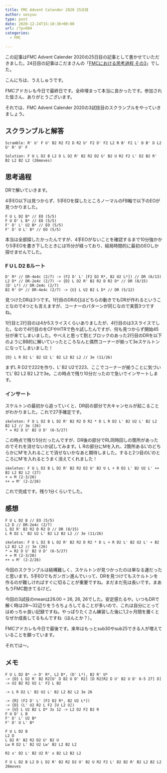 ```yaml
---
title: FMC Advent Calender 2020 25日目
author: uesyuu
type: post
date: 2020-12-24T15:10:36+00:00
url: /?p=684
categories:
  - FMC

---
```

この記事はFMC Advent Calender 2020の25日目の記事として書かせていただきました。24日目の記事はこだまさんの「[FMCにおける思考過程 その3][1]」でした。

こんにちは、うえしゅうです。

FMCアドカレも今日で最終日です。全枠埋まって本当に良かったです。参加された皆さん、ありがとうございます。

それでは、FMC Advent Calender 2020の3試技目のスクランブルをやっていきましょう。

## スクランブルと解答

<pre class="wp-block-code"><code>Scramble: R' U' F U' B2 R2 F2 D R2 U' F2 D' F2 L2 R B' F2 L' D B' D L2 U' R' U' F</code></pre>

<pre class="wp-block-code"><code>Solution: F U L D2 B L2 D L D2 R' B2 R2 D2 U' B2 U R2 F2 L' D2 B2 R' B2 L2 B2 L2 (26moves)</code></pre>

## 思考過程

DRで解いていきます。

4手EO以下は見つからず、5手EOを探したところノーマルのFB軸で以下のEOが見つかりました。

<pre class="wp-block-code"><code>F U L D2 B* // EO (5/5)
F U D' L B* // EO (5/5)
F' D' L' U2 B* // EO (5/5)
F' D' U L' B* // EO (5/5)</code></pre>

本当は全部探したかったんですが、4手EOがないことを確認するまで10分強かかり5手EOを書き下したときには15分が経っており、結局時間的に最初のEOしか探せませんでした。

### F U L D2 Bルート

<pre class="wp-block-code"><code>D' R* // DR-4e4c (2/7) -> (F2 D' L' &#91;F2 D2 R*, B2 U2 L*]) // DR (6/13)
L2 D* // DR-2e4c (2/7) -> {D} L D2 R' B2 R2 D R2 D* // DR (8/15)
(D' L*) // DR-2e4c (2/7)
B2 R' U* // DR-4e4c (2/7) -> {U} L U2 B2 L D* // DR (5/12)</code></pre>

見つけたDRは3つです。1行目のDRの[]はどちらの動きでもDRが作れるということなので4つとも言えますが、コーナーのパターンが同じなので実質3つですね。

1行目と2行目のは4か5スライスくらいありましたが、4行目のは3スライスでした。なので4行目のをCFやHTRで色々試したんですが、何も見つからず開始45分が来てしまいました。やべえと思って割とブロックのあった2行目のDRを以下のようにBB的に解いていったところなんと偶然コーナーが揃って3eスケルトンになってしまいました！

<pre class="wp-block-code"><code>{D} L R D2 L' B2 U2 L' B2 L2 B2 L2 // 3e (11/26)</code></pre>

まずL R D2で222を作り、L&#8217; B2 U2で223、ここでコーナーが揃うことに気づいてL&#8217; B2 L2 B2 L2で3e。この時点で残り10分だったので急いでインサートします。

### インサート

スケルトンの最初から追っていくと、DR前の部分で大キャンセルが起こることがわかりました。これで27手確定です。

<pre class="wp-block-code"><code>skeleton: F U L D2 B L D2 R' B2 R2 D R2 * D L R D2 L' B2 U2 L' B2 L2 B2 L2 // 3e (26)
* = R2 D U' B2 U D' (6-5/27)</code></pre>

この時点で残り5分だったんですが、DR後の部分でRL同時回しの箇所があったのでそれを消せないか試してみます。L Rの部分にMを入れ、2箇所あるL&#8217;のどちらかにM&#8217;を入れることで消せないかなあと期待しました。すると2つ目のL&#8217;のところにM&#8217;を入れるとうまく消えてくれました！

<pre class="wp-block-code"><code>skeleton: F U L D2 B L D2 R' B2 R2 D2 U' B2 U L + R D2 L' B2 U2 L' ++ B2 L2 B2 L2 (27)
+ = M (2-3/26)
++ = M' (2-2/26)</code></pre>

これで完成です。残り1分くらいでした。

## 感想

<pre class="wp-block-code"><code>F U L D2 B // EO (5/5)
L2 D // DR-2e4c (2/7)
L D2 R' B2 R2 D R2 D // DR (8/15)
L R D2 L' B2 U2 L' B2 L2 B2 L2 // 3e (11/26)
 
skeleton: F U L D2 B L D2 R' B2 R2 D R2 * D L + R D2 L' B2 U2 L' + B2 L2 B2 L2 // 3e (26)
* = R2 D U' B2 U D' (6-5/27)
+ = M (2-3/26)
++ = M' (2-2/26)</code></pre>

今回のスクランブルは結構難しく、スケルトンが見つかったのは単なる運だったと思います。5手EOでもガンガン進んでいって、DRを見つけてもスケルトンを作るのが難しければすぐに切ることが重要ですね。まだまだ先は長いです。まあもうFMC飽きてるけど。

今回の3試技のmeanは26.00 = 26, 26, 26でした。安定感たるや。いつもDRで解く時は28〜32辺りをうろちょろしてることが多いので、これは自分にとってはめっちゃ良い記録ですね。やっぱりたくさん練習した後に1,2ヶ月間を置くとなぜか成長してるもんですね（ほんとか？）。

FMCアドカレも今日で最後です。来年はもっとsub30やsub25できる人が増えていることを願っています。

それでは〜。

## メモ

<pre class="wp-block-code"><code>F U L D2 B* -> D' R*, L2 D*, (D' L*), B2 R' U*
-> {D} L D2 R' B2 R2&#91;U' D B2 U D' R2] &#91;D R2&#91;R2 D U' B2 U D' 6-5 27] D] -> U2 B2 R2 U2 L' F2 L B2
 
-> L R D2 L' B2 U2 L' B2 L2 B2 L2 3e 26
 
-> {R} (F2 D' L' &#91;F2 D2 R*, B2 U2 L*])
-> {D} (L' U2 R2 L F2 &#91;U L2 U])
-> {U} L U2 B2 L D* 3s 12 -> L2 D2 F2 B2 R
F U D' L B
F' D' L' U2 B*
F' D' U L' B*
 
F U L D2 B
L2 D
L D2 R' B2 R2 D2 U' B2 U
Lw R D2 L' B2 U2 Lw' B2 L2 B2 L2
 
R2 x' D2 L' B2 U2 R' x B2 L2 B2 L2
 
F U L D2 B L2 D L D2 R' B2 R2 D2 U' B2 U R2 F2 L' D2 B2 R' B2 L2 B2 L2
26moves</code></pre>

 [1]: http://wrcc.main.jp/commentary_fmc/fmc_advent_2020/day24_kdm